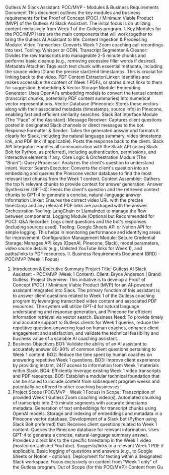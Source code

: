 Gutless AI Slack Assistant: POC/MVP - Modules & Business Requirements Document 
 This document outlines the key modules and business requirements for the Proof of Concept (POC) / Minimum Viable Product (MVP) of the Gutless AI Slack Assistant. The initial focus is on utilizing content exclusively from Week 1  of the Gutless program. 
 I. Key Modules for the POC/MVP 
 Here are the main components that will work together to bring the Gutless AI Assistant to life: 
 Content Ingestion & Processing Module: 
 Video Transcriber:  Converts Week 1 Zoom coaching call recordings into text. 
 Tooling:  Whisper or ODIN. 
 Transcript Segmenter & Cleaner:  Divides the raw transcripts into manageable 2-5 minute chunks and performs basic cleanup (e.g., removing excessive filler words if desired). 
 Metadata Attacher:  Tags each text chunk with essential metadata, including the source video ID and the precise start/end timestamps. This is crucial for linking back to the video. 
 PDF Content Extractor/Linker:  Identifies and makes accessible the content of Week 1 PDFs, or stores direct links to them for suggestion. 
 Embedding & Vector Storage Module: 
 Embedding Generator:  Uses OpenAI's embedding models to convert the textual content (transcript chunks, potentially PDF content summaries) into numerical vector representations. 
 Vector Database (Pinecone):  Stores these vectors along with their associated metadata (timestamps, source info) in Pinecone, enabling fast and efficient similarity searches. 
 Slack Bot Interface Module (The "Face" of the Assistant): 
 Message Receiver:  Captures client questions posted in designated Slack channels or direct messages to the bot. 
 Response Formatter & Sender:  Takes the generated answer and formats it clearly for Slack, including the natural language summary, video timestamp link, and PDF link (if applicable). Posts the response back to the client. 
 Slack API Integrator:  Handles all communication with the Slack API (using Slack Bolt for Python, as preferred), including authentication, permissions, and interactive elements if any. 
 Core Logic & Orchestration Module (The "Brain"): 
 Query Processor:  Analyzes the client's question to understand intent. 
 Vector Search Executor:  Converts the client's question into an embedding and queries the Pinecone vector database to find the most relevant text chunks from the Week 1 content. 
 Context Assembler:  Gathers the top N relevant chunks to provide context for answer generation. 
 Answer Synthesizer (GPT-4):  Feeds the client's question and the retrieved context chunks to GPT-4 to generate a concise, natural-language answer. 
 Information Linker:  Ensures the correct video URL with the precise timestamp and any relevant PDF links are packaged with the answer. 
 Orchestration Tooling:  LangChain or LlamaIndex to manage the flow between components. 
 Logging Module (Optional but Recommended for POC): 
 Q&A Recorder:  Logs client questions and the bot's responses (including sources used). 
 Tooling:  Google Sheets API or Notion API for simple logging. This helps in monitoring performance and identifying areas for improvement. 
 Configuration Management Module: 
 Secure Credential Storage:  Manages API keys (OpenAI, Pinecone, Slack), model parameters, video source details (e.g., Unlisted YouTube links for Week 1), and paths/links to PDF resources. 
 II. Business Requirements Document (BRD) - POC/MVP (Week 1 Focus) 
 1. Introduction & Executive Summary 
 Project Title:  Gutless AI Slack Assistant - POC/MVP (Week 1 Content). 
 Client:  Bryce Anderson | Brand: Gutless. 
 Project Overview:  This initiative is to develop a Proof of Concept (POC) / Minimum Viable Product (MVP) for an AI-powered assistant integrated into Slack. The primary function of this assistant is to answer client questions related to Week 1 of the Gutless coaching program by leveraging transcribed video content and associated PDF resources. The system will utilize GPT-4 for natural language understanding and response generation, and Pinecone for efficient information retrieval via vector search. 
 Business Need:  To provide timely and accurate support to Gutless clients for Week 1 queries, reduce the repetitive question-answering load on human coaches, enhance client engagement and satisfaction, and validate the technical feasibility and business value of a scalable AI coaching assistant. 
 2. Business Objectives 
 BO1:  Validate the ability of an AI assistant to accurately answer 80-90% of common client questions pertaining to Week 1 content. 
 BO2:  Reduce the time spent by human coaches on answering repetitive Week 1 questions. 
 BO3:  Improve client experience by providing instant, 24/7 access to information from Week 1 materials within Slack. 
 BO4:  Efficiently leverage existing Week 1 video transcripts and PDF resources. 
 BO5:  Establish a modular technical foundation that can be scaled to include content from subsequent program weeks and potentially be offered to other coaching businesses. 
 3. Project Scope (POC/MVP - Week 1 Focus) 
 In Scope: 
 Transcription of provided Week 1 Gutless Zoom coaching video(s). 
 Automated chunking of transcripts into 2-5 minute segments with accurate timestamp metadata. 
 Generation of text embeddings for transcript chunks using OpenAI models. 
 Storage and indexing of embeddings and metadata in a Pinecone vector database. 
 Development of a Slack bot (Python using Slack Bolt preferred) that: 
 Receives client questions related to Week 1 content. 
 Queries the Pinecone database for relevant information. 
 Uses GPT-4 to generate a concise, natural-language summary answer. 
 Provides a direct link to the specific timestamp in the Week 1 video (hosted on Unlisted YouTube). 
 Suggests/links to a relevant Week 1 PDF if applicable. 
 Basic logging of questions and answers (e.g., to Google Sheets or Notion - optional). 
 Deployment for testing within a designated Slack workspace. 
 Focus exclusively on content from "Week 1 only" of the Gutless program. 
 Out of Scope (for this POC/MVP): 
 Content from Gu